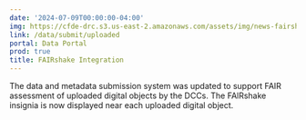 ```yaml
---
date: '2024-07-09T00:00:00-04:00'
img: https://cfde-drc.s3.us-east-2.amazonaws.com/assets/img/news-fairshake.png
link: /data/submit/uploaded
portal: Data Portal
prod: true
title: FAIRshake Integration
---
```

The data and metadata submission system was updated to support FAIR assessment of uploaded digital objects by the DCCs. The FAlRshake insignia is now displayed near each uploaded digital object.